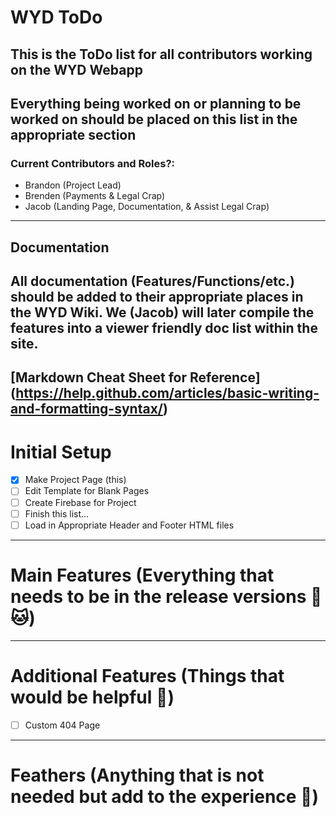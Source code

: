 # WYD ToDo
## This is the ToDo list for all contributors working on the WYD Webapp
## Everything being worked on or planning to be worked on should be placed on this list in the appropriate section
### Current Contributors and Roles?:
* Brandon (Project Lead)
* Brenden (Payments & Legal Crap)
* Jacob (Landing Page, Documentation, & Assist Legal Crap)
---
## Documentation
All documentation (Features/Functions/etc.) should be added to their appropriate places in the WYD Wiki. We (Jacob) will later compile the features into a viewer friendly doc list within the site.
---
[Markdown Cheat Sheet for Reference] (https://help.github.com/articles/basic-writing-and-formatting-syntax/)
---
# Initial Setup
- [X] Make Project Page (this)
- [ ] Edit Template for Blank Pages
- [ ] Create Firebase for Project
- [ ] Finish this list...
- [ ] Load in Appropriate Header and Footer HTML files
___
# Main Features (Everything that needs to be in the release versions :dog: :cat:)
---
# Additional Features (Things that would be helpful :hatching_chick:)
- [ ] Custom 404 Page
---
# Feathers (Anything that is not needed but add to the experience :rainbow:)
